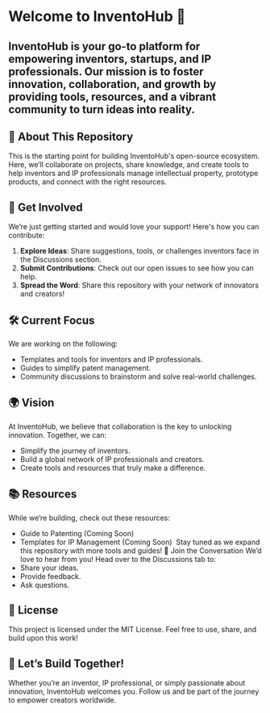 # Welcome to InventoHub 🚀
## InventoHub is your go-to platform for empowering inventors, startups, and IP professionals. Our mission is to foster innovation, collaboration, and growth by providing tools, resources, and a vibrant community to turn ideas into reality.
## 🌟 About This Repository
This is the starting point for building InventoHub's open-source ecosystem. Here, we’ll collaborate on projects, share knowledge, and create tools to help inventors and IP professionals manage intellectual property, prototype products, and connect with the right resources.
## 🤝 Get Involved
We’re just getting started and would love your support! Here's how you can contribute:
1. **Explore Ideas**: Share suggestions, tools, or challenges inventors face in the Discussions section.
2. **Submit Contributions**: Check out our open issues to see how you can help.
3. **Spread the Word**: Share this repository with your network of innovators and creators!

## 🛠️ Current Focus
We are working on the following:
- Templates and tools for inventors and IP professionals.
- Guides to simplify patent management.
- Community discussions to brainstorm and solve real-world challenges.
## 🌍 Vision
At InventoHub, we believe that collaboration is the key to unlocking innovation. Together, we can:
- Simplify the journey of inventors.
- Build a global network of IP professionals and creators.
- Create tools and resources that truly make a difference.
## 📚 Resources
While we’re building, check out these resources:
- Guide to Patenting (Coming Soon)
- Templates for IP Management (Coming Soon)  Stay tuned as we expand this repository with more tools and guides!
💬 Join the Conversation
We’d love to hear from you! Head over to the Discussions tab to:
- Share your ideas.
- Provide feedback.
- Ask questions.
## 📜 License
This project is licensed under the MIT License. Feel free to use, share, and build upon this work!
## 🚀 Let’s Build Together!
Whether you’re an inventor, IP professional, or simply passionate about innovation, InventoHub welcomes you. Follow us and be part of the journey to empower creators worldwide.
